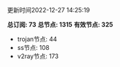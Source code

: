更新时间2022-12-27 14:25:19

**总订阅: 73**
**总节点: 1315**
**有效节点: 325**
- trojan节点: 44
- ss节点: 108
- v2ray节点: 173
